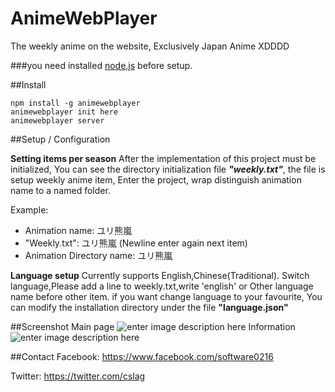 # AnimeWebPlayer
The weekly anime on the website, Exclusively Japan Anime XDDDD

###you need installed [node.js](http://nodejs.org) before setup.

##Install
```
npm install -g animewebplayer
animewebplayer init here
animewebplayer server
```

##Setup / Configuration

**Setting items per season**
After the implementation of this project must be initialized, You can see the directory initialization file ***"weekly.txt"***, the file is setup weekly anime item, Enter the project, wrap distinguish animation name to a named folder.

Example:

 - Animation name: ユリ熊嵐
 - "Weekly.txt": ユリ熊嵐 (Newline enter again next item)
 - Animation Directory name: ユリ熊嵐

**Language setup**
Currently supports English,Chinese(Traditional). 
Switch language,Please add a line to weekly.txt,write 'english' or Other language name before other item.
if you want change language to your favourite, You can modify the installation directory under the file **"language.json"**


##Screenshot
Main page
![enter image description here](http://i.imgur.com/nusDxQY.png)
Information
![enter image description here](http://i.imgur.com/R35jj1r.png)

##Contact
Facebook: https://www.facebook.com/software0216

Twitter: https://twitter.com/cslag
